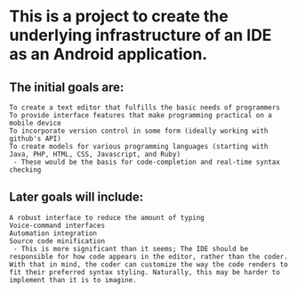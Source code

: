 # This is a project to create the underlying infrastructure of an IDE as an Android application.

## The initial goals are:
	To create a text editor that fulfills the basic needs of programmers
	To provide interface features that make programming practical on a mobile device
	To incorporate version control in some form (ideally working with github's API)
	To create models for various programming languages (starting with Java, PHP, HTML, CSS, Javascript, and Ruby)
	 - These would be the basis for code-completion and real-time syntax checking

## Later goals will include:
	A robust interface to reduce the amount of typing
	Voice-command interfaces
	Automation integration
	Source code minification
	 - This is more significant than it seems; The IDE should be responsible for how code appears in the editor, rather than the coder. With that in mind, the coder can customize the way the code renders to fit their preferred syntax styling. Naturally, this may be harder to implement than it is to imagine.

